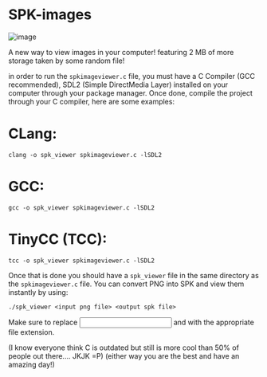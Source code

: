 # SPK-images
![image](https://github.com/user-attachments/assets/267282a6-e6a6-46e5-a659-f091095178e9)

A new way to view images in your computer! featuring 2 MB of more storage taken by some random file!

in order to run the `spkimageviewer.c` file, you must have a C Compiler (GCC recommended), SDL2 (Simple DirectMedia Layer) installed on your computer through your package manager. Once done, compile the project through your C compiler, here are some examples:

# CLang:
```
clang -o spk_viewer spkimageviewer.c -lSDL2
```

# GCC:
```
gcc -o spk_viewer spkimageviewer.c -lSDL2
```

# TinyCC (TCC):
```
tcc -o spk_viewer spkimageviewer.c -lSDL2
```

Once that is done you should have a `spk_viewer` file in the same directory as the `spkimageviewer.c` file. You can convert PNG into SPK and view them instantly by using:
```
./spk_viewer <input png file> <output spk file>
```
Make sure to replace <input png file> and <out spk file> with the appropriate file extension.

(I know everyone think C is outdated but still is more cool than 50% of people out there.... JKJK =P)
(either way you are the best and have an amazing day!)
